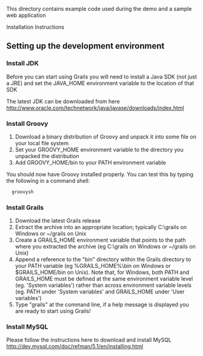 This directory contains example code used during the demo and a sample web application                


Installation Instructions

## Setting up the development environment

### Install JDK
Before you can start using Grails you will need to install a Java SDK (not just a JRE) and set the JAVA_HOME environment variable to the location of that SDK

The latest JDK can be downloaded from here http://www.oracle.com/technetwork/java/javase/downloads/index.html

### Install Groovy

1. Download a binary distribution of Groovy and unpack it into some file on your local file system
2. Set your GROOVY_HOME environment variable to the directory you unpacked the distribution
3.  Add GROOVY_HOME/bin to your PATH environment variable

You should now have Groovy installed properly. You can test this by typing the following in a command shell:

```bash
  groovysh
```

### Install Grails 

1. Download the latest Grails release
2. Extract the archive into an appropriate location; typically C:\grails on Windows or ~/grails on Unix
3. Create a GRAILS_HOME environment variable that points to the path where you extracted the archive (eg C:\grails on Windows or ~/grails on Unix)
4. Append a reference to the "bin" directory within the Grails directory to your PATH variable (eg %GRAILS_HOME%\bin on Windows or $GRAILS_HOME/bin on Unix). Note that, for Windows, both PATH and GRAILS_HOME must be defined at the same environment variable level (eg. 'System variables') rather than across environment variable levels (eg. PATH under 'System variables' and GRAILS_HOME under 'User variables')
5. Type "grails" at the command line, if a help message is displayed you are ready to start using Grails!

### Install MySQL
Please follow the instructions here to download and install MySQL http://dev.mysql.com/doc/refman/5.1/en/installing.html
              